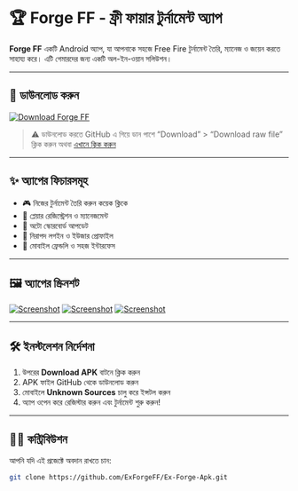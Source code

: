 # 🏆 Forge FF - ফ্রী ফায়ার টুর্নামেন্ট অ্যাপ

**Forge FF** একটি Android অ্যাপ, যা আপনাকে সহজে Free Fire টুর্নামেন্ট তৈরি, ম্যানেজ ও জয়েন করতে সাহায্য করে। এটি গেমারদের জন্য একটি অল-ইন-ওয়ান সলিউশন।

---

## 📲 ডাউনলোড করুন

[![Download Forge FF](https://img.shields.io/badge/Download%20APK-GitHub-blue?logo=android)](https://github.com/ExForgeFF/Ex-Forge-Apk/blob/main/Ex%20Forge%20FF.apk)

> ⚠️ ডাউনলোড করতে GitHub এ গিয়ে ডান পাশে “Download” > “Download raw file” ক্লিক করুন অথবা [এখানে ক্লিক করুন](https://github.com/ExForgeFF/Ex-Forge-Apk/blob/main/Ex%20Forge%20FF.apk)

---

## ✨ অ্যাপের ফিচারসমূহ

- 🎮 নিজের টুর্নামেন্ট তৈরি করুন কয়েক ক্লিকে
- 👥 প্লেয়ার রেজিস্ট্রেশন ও ম্যানেজমেন্ট
- 🧾 অটো স্কোরবোর্ড আপডেট
- 🔐 নিরাপদ লগইন ও ইউজার প্রোফাইল
- 📱 মোবাইল ফ্রেন্ডলি ও সহজ ইন্টারফেস

---

## 🖼️ অ্যাপের স্ক্রিনশট

[![Screenshot](https://i.postimg.cc/j5Qqz7QQ/Screenshot-20250730-162613.png)](https://postimg.cc/sQxRz1Lv)
[![Screenshot](https://i.postimg.cc/x860ZVZX/Screenshot-20250730-162607.png)](https://postimg.cc/LgZKqw2S)
[![Screenshot](https://i.postimg.cc/tJqqD4B0/Screenshot-20250730-162556.png)](https://postimg.cc/Q9zZdhLS)

---

## 🛠️ ইনস্টলেশন নির্দেশনা

1. উপরের **Download APK** বাটনে ক্লিক করুন
2. APK ফাইল GitHub থেকে ডাউনলোড করুন
3. মোবাইলে **Unknown Sources** চালু করে ইন্সটল করুন
4. অ্যাপ ওপেন করে রেজিস্টার করুন এবং টুর্নামেন্ট শুরু করুন!

---

## 🧑‍💻 কন্ট্রিবিউশন

আপনি যদি এই প্রজেক্টে অবদান রাখতে চান:

```bash
git clone https://github.com/ExForgeFF/Ex-Forge-Apk.git
